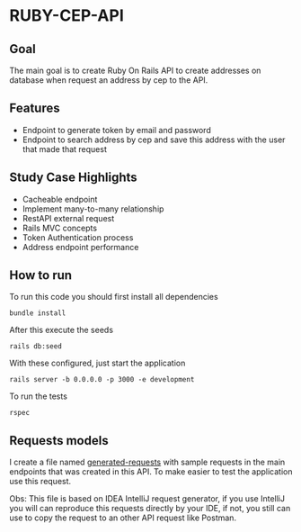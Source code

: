 # RUBY-CEP-API

## Goal
The main goal is to create Ruby On Rails API to create
addresses on database when request an address by cep to the API.

## Features
- Endpoint to generate token by email and password
- Endpoint to search address by cep and save this address with the user that made that request

## Study Case Highlights

- Cacheable endpoint
- Implement many-to-many relationship
- RestAPI external request
- Rails MVC concepts
- Token Authentication process
- Address endpoint performance

## How to run

To run this code you should first install all dependencies

```shell
bundle install
```
After this execute the seeds

```shell
rails db:seed
```

With these configured, just start the application

```shell
rails server -b 0.0.0.0 -p 3000 -e development
```

To run the tests

```shell
rspec
```
## Requests models

I create a file named [generated-requests](./generated-requests.http) with sample requests in the main endpoints
that was created in this API. To make easier to test the application use this request. 

Obs: This file is based on IDEA IntelliJ request generator, if you use IntelliJ you will can reproduce this requests
directly by your IDE, if not, you still can use to copy the request to an other API request like Postman.
